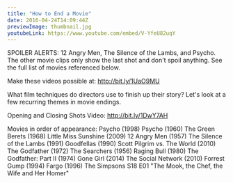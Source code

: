 ```yaml
---
title: "How to End a Movie"
date: 2016-04-24T14:09:44Z
previewImage: thumbnail.jpg
youtubeLink: https://www.youtube.com/embed/V-YfeU82uqY
---
```


SPOILER ALERTS: 12 Angry Men, The Silence of the Lambs, and Psycho. The other movie clips only show the last shot and don't spoil anything. See the full list of movies referenced below.

Make these videos possible at: http://bit.ly/1UaO9MU

What film techniques do directors use to finish up their story? Let's look at a few recurring themes in movie endings.


Opening and Closing Shots Video: http://bit.ly/1DwY7AH

Movies in order of appearance:
Psycho (1998)
Psycho (1960)
The Green Berets (1968)
Little Miss Sunshine (2009)
12 Angry Men (1957)
The Silence of the Lambs (1991)
Goodfellas (1990)
Scott Pilgrim vs. The World (2010)
The Godfather (1972)
The Searchers (1956)
Raging Bull (1980)
The Godfather: Part II (1974)
Gone Girl (2014)
The Social Network (2010)
Forrest Gump (1994)
Fargo (1996)
The Simpsons S18 E01 "The Mook, the Chef, the Wife and Her Homer"